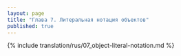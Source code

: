 ```yaml
---
layout: page
title: "Глава 7. Литеральная нотация объектов"
published: true
---
```


{% include translation/rus/07_object-literal-notation.md %}